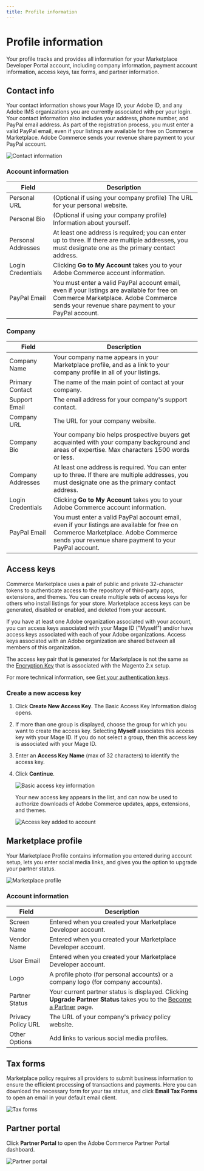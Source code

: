 ```yaml
---
title: Profile information
---
```


# Profile information

Your profile tracks and provides all information for your Marketplace Developer Portal account, including company information, payment account information, access keys, tax forms, and partner information.

## Contact info

Your contact information shows your Mage ID, your Adobe ID, and any Adobe IMS organizations you are currently associated with per your login.
Your contact information also includes your address, phone number, and PayPal email address. As part of the registration process, you must enter a valid PayPal email, even if your listings are available for free on Commerce Marketplace. Adobe Commerce sends your revenue share payment to your PayPal account.

![Contact information](_images/account-information.png)

### Account information

|Field|Description|
|--- |--- |
|Personal URL|(Optional if using your company profile) The URL for your personal website.|
|Personal Bio|(Optional if using your company profile) Information about yourself.|
|Personal Addresses|At least one address is required; you can enter up to three. If there are multiple addresses, you must designate one as the primary contact address.|
|Login Credentials|Clicking **Go to My Account** takes you to your Adobe Commerce account information.|
|PayPal Email|You must enter a valid PayPal account email, even if  your listings are available for free on Commerce Marketplace. Adobe Commerce sends your revenue share payment to your PayPal account.|

### Company

|Field|Description|
|--- |--- |
|Company Name|Your company name appears in your Marketplace profile, and as a link to your company profile in all of your listings.|
|Primary Contact|The name of the main point of contact at your company.|
|Support Email|The email address for your company's support contact.|
|Company URL|The URL for your company website.|
|Company Bio|Your company bio helps prospective buyers get acquainted with your company background and areas of expertise. Max characters 1500 words or less.|
|Company Addresses|At least one address is required. You can enter up to three. If there are multiple addresses, you must designate one as the primary contact address.|
|Login Credentials|Clicking **Go to My Account** takes you to your Adobe Commerce account information.|
|PayPal Email|You must enter a valid PayPal account email, even if your listings are available for free on Commerce Marketplace. Adobe Commerce sends your revenue share payment to your PayPal account.|

## Access keys

Commerce Marketplace uses a pair of public and private 32-character tokens to authenticate access to the repository of third-party apps, extensions, and themes. You can create multiple sets of access keys for others who install listings for your store. Marketplace access keys can be generated, disabled or enabled, and deleted from your account.

If you have at least one Adobe organization associated with your account, you can access keys associated with your Mage ID ("Myself") and/or have access keys associated with each of your Adobe organizations.
Access keys associated with an Adobe organization are shared between all members of this organization.

<InlineAlert variant="info" slots="text"/>

The access key pair that is generated for Marketplace is not the same as the [Encryption Key](https://docs.magento.com/user-guide/system/encryption-key.html) that is associated with the Magento 2.x setup.

For more technical information, see [Get your authentication keys](https://devdocs.magento.com/guides/v2.3/install-gde/prereq/connect-auth.html).

### Create a new access key

1. Click **Create New Access Key**. The Basic Access Key Information dialog opens.
2. If more than one group is displayed, choose the group for which you want to create the access key. Selecting **Myself** associates this access key with your Mage ID. If you do not select a group, then this access key is associated with your Mage ID.
3. Enter an **Access Key Name** (max of 32 characters) to identify the access key.
4. Click **Continue**.

    ![Basic access key information](_images/basic-access-key-information.png)

    Your new access key appears in the list, and can now be used to authorize downloads of Adobe Commerce updates, apps, extensions, and themes.

    ![Access key added to account](_images/access-keys.png)

## Marketplace profile

Your Marketplace Profile contains information you entered during account setup, lets you enter social media links, and gives you the option to upgrade your partner status.

![Marketplace profile](_images/marketplace-profile.png)

### Account information

| Field | Description |
|-------|-------------|
| Screen Name | Entered when you created your Marketplace Developer account. |
| Vendor Name | Entered when you created your Marketplace Developer account. |
| User Email | Entered when you created your Marketplace Developer account. |
| Logo | A profile photo (for personal accounts) or a company logo (for company accounts). |
| Partner Status | Your current partner status is displayed. Clicking **Upgrade Partner Status** takes you to the [Become a Partner](https://magento.com/partners/become) page. |
| Privacy Policy URL | The URL of your company\'s privacy policy website. |
| Other Options | Add links to various social media profiles. |

## Tax forms

Marketplace policy requires all providers to submit business information to ensure the efficient processing of transactions and payments. Here you can download the necessary form for your tax status, and click **Email Tax Forms** to open an email in your default email client.

![Tax forms](_images/tax-forms.png)

## Partner portal

Click **Partner Portal** to open the Adobe Commerce Partner Portal dashboard.

![Partner portal](_images/partner-portal.png)
